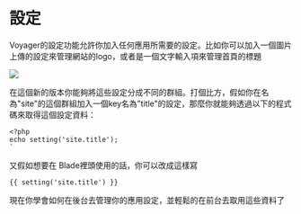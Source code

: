 # 設定

Voyager的設定功能允許你加入任何應用所需要的設定。比如你可以加入一個圖片上傳的設定來管理網站的logo，或者是一個文字輸入項來管理首頁的標題

![](https://i.imgur.com/4AncPl9.png)

在這個新的版本你能夠將這些設定分成不同的群組。打個比方，假如你在名為"site"的這個群組加入一個key名為"title"的設定，那麼你就能夠透過以下的程式碼來取得這個設定資料：

```text
<?php
echo setting('site.title');
`
```

又假如想要在 Blade裡頭使用的話，你可以改成這樣寫

`{{ setting('site.title') }}`

現在你學會如何在後台去管理你的應用設定，並輕鬆的在前台去取用這些資料了

